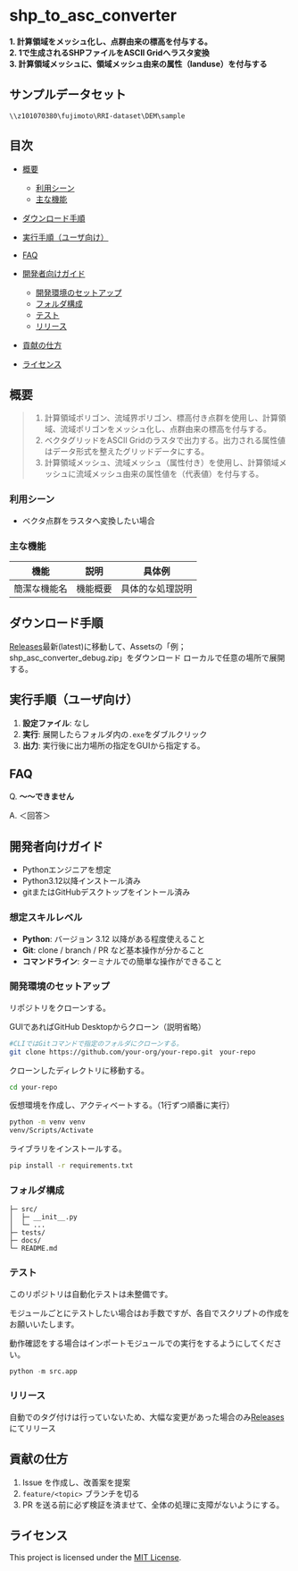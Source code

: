 # shp_to_asc_converter

**1. 計算領域をメッシュ化し、点群由来の標高を付与する。** <br> **2. 1で生成されるSHPファイルをASCII Gridへラスタ変換** <br> **3. 計算領域メッシュに、領域メッシュ由来の属性（landuse）を付与する**

## サンプルデータセット
```
\\z101070380\fujimoto\RRI-dataset\DEM\sample
```
## 目次

* [概要](#概要)
  * [利用シーン](#利用シーン)
  * [主な機能](#主な機能)
* [ダウンロード手順](#ダウンロード手順)
* [実行手順（ユーザ向け）](#実行手順ユーザ向け)
* [FAQ](#faq)
* [開発者向けガイド](#開発者向けガイド)

  * [開発環境のセットアップ](#開発環境のセットアップ)
  * [フォルダ構成](#フォルダ構成)
  * [テスト](#テスト)
  * [リリース](#リリース)
* [貢献の仕方](#貢献の仕方)
* [ライセンス](#ライセンス)

## 概要

> 1. 計算領域ポリゴン、流域界ポリゴン、標高付き点群を使用し、計算領域、流域ポリゴンをメッシュ化し、点群由来の標高を付与する。 <br>
> 2. ベクタグリッドをASCII Gridのラスタで出力する。出力される属性値はデータ形式を整えたグリッドデータにする。
> 3. 計算領域メッシュ、流域メッシュ（属性付き）を使用し、計算領域メッシュに流域メッシュ由来の属性値を（代表値）を付与する。

### 利用シーン
* ベクタ点群をラスタへ変換したい場合


### 主な機能

|機能|説明|具体例|
|-----|-----|-----|
|簡潔な機能名|機能概要|具体的な処理説明|


## ダウンロード手順

[Releases](https://github.com/Pckk-solvers/shp_to_asc_converter/releases)最新(latest)に移動して、Assetsの「例；shp_asc_converter_debug.zip」をダウンロード
ローカルで任意の場所で展開する。


## 実行手順（ユーザ向け）

1. **設定ファイル**: なし
2. **実行**: 展開したらフォルダ内の`.exe`をダブルクリック
3. **出力**: 実行後に出力場所の指定をGUIから指定する。 


## FAQ

Q. **～～できません**

A. ＜回答＞


## 開発者向けガイド
* Pythonエンジニアを想定
* Python3.12以降インストール済み
* gitまたはGitHubデスクトップをイントール済み


### 想定スキルレベル

* **Python**: バージョン 3.12 以降がある程度使えること
* **Git**: clone / branch / PR など基本操作が分かること
* **コマンドライン**: ターミナルでの簡単な操作ができること

### 開発環境のセットアップ

リポジトリをクローンする。

GUIであればGitHub Desktopからクローン（説明省略）
```bash
#CLIではGitコマンドで指定のフォルダにクローンする。
git clone https://github.com/your-org/your-repo.git　your-repo
```

クローンしたディレクトリに移動する。
```bash
cd your-repo
```


仮想環境を作成し、アクティベートする。（1行ずつ順番に実行）
```bash
python -m venv venv
venv/Scripts/Activate
```


ライブラリをインストールする。
```bash
pip install -r requirements.txt
```

### フォルダ構成

```
├─ src/
│  ├─ __init__.py
│  └─ ...
├─ tests/
├─ docs/
└─ README.md
```

### テスト

このリポジトリは自動化テストは未整備です。

モジュールごとにテストしたい場合はお手数ですが、各自でスクリプトの作成をお願いいたします。

動作確認をする場合はインポートモジュールでの実行をするようにしてください。
```python
python -m src.app  
```
### リリース
自動でのタグ付けは行っていないため、大幅な変更があった場合のみ[Releases](URL)にてリリース


## 貢献の仕方

1. Issue を作成し、改善案を提案
2. `feature/<topic>` ブランチを切る
3. PR を送る前に必ず検証を済ませて、全体の処理に支障がないようにする。

## ライセンス
This project is licensed under the [MIT License](LICENSE).

